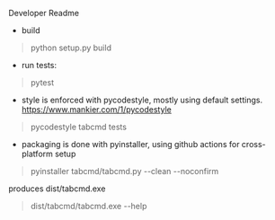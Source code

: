 
Developer Readme

- build
> python setup.py build

- run tests:
> pytest

- style is enforced with pycodestyle, mostly using default settings. https://www.mankier.com/1/pycodestyle
> pycodestyle tabcmd tests

- packaging is done with pyinstaller, using github actions for cross-platform setup
> pyinstaller tabcmd/tabcmd.py --clean --noconfirm

produces dist/tabcmd.exe
> dist/tabcmd/tabcmd.exe --help
> 